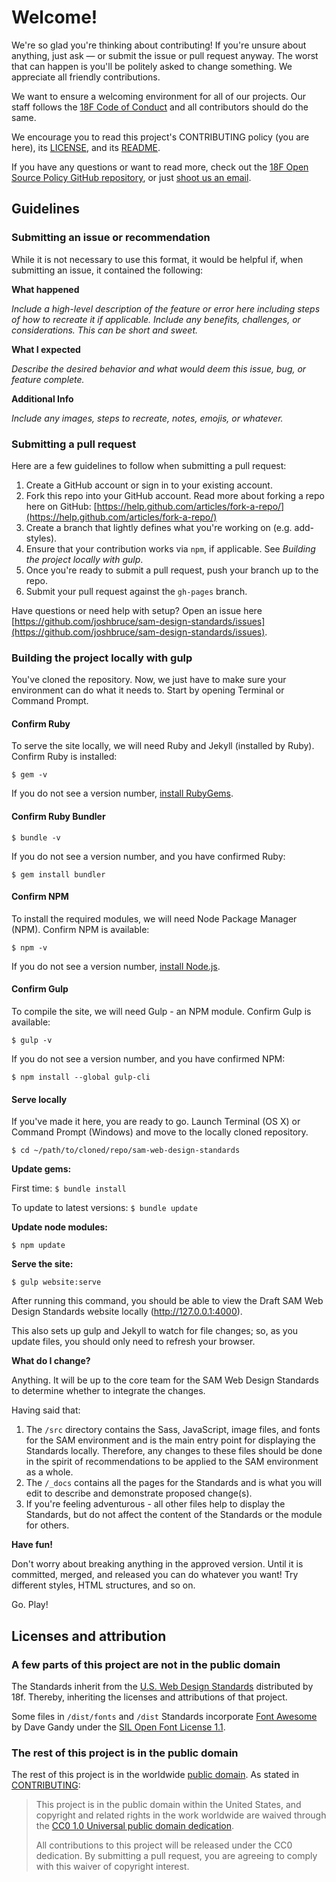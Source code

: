 # Welcome!

We're so glad you're thinking about contributing! If you're unsure about anything, just ask — or submit the issue or pull request anyway. The worst that can happen is you'll be politely asked to change something. We appreciate all friendly contributions.

We want to ensure a welcoming environment for all of our projects. Our staff follows the [18F Code of Conduct](https://github.com/18F/code-of-conduct/blob/master/code-of-conduct.md) and all contributors should do the same.

We encourage you to read this project's CONTRIBUTING policy (you are here), its [LICENSE](LICENSE.md), and its [README](README.md).

If you have any questions or want to read more, check out the [18F Open Source Policy GitHub repository]( https://github.com/18f/open-source-policy), or just [shoot us an email](#).

## Guidelines

### Submitting an issue or recommendation

While it is not necessary to use this format, it would be helpful if, when submitting an issue, it contained the following:

**What happened**

*Include a high-level description of the feature or error here including steps of how to recreate it if applicable. Include any benefits, challenges, or considerations. This can be short and sweet.*

**What I expected**

*Describe the desired behavior and what would deem this issue, bug, or feature complete.*

**Additional Info**

*Include any images, steps to recreate, notes, emojis, or whatever.*

### Submitting a pull request

Here are a few guidelines to follow when submitting a pull request:

1. Create a GitHub account or sign in to your existing account.
1. Fork this repo into your GitHub account. Read more about forking a repo here on GitHub:
[https://help.github.com/articles/fork-a-repo/](https://help.github.com/articles/fork-a-repo/)
1. Create a branch that lightly defines what you're working on (e.g. add-styles).
1. Ensure that your contribution works via `npm`, if applicable. See _Building the project locally with gulp_.
1. Once you're ready to submit a pull request, push your branch up to the repo.
1. Submit your pull request against the `gh-pages` branch.

Have questions or need help with setup? Open an issue here [https://github.com/joshbruce/sam-design-standards/issues](https://github.com/joshbruce/sam-design-standards/issues).

### Building the project locally with gulp

You've cloned the repository. Now, we just have to make sure your environment can do what it needs to. Start by opening Terminal or Command Prompt.

#### Confirm Ruby

To serve the site locally, we will need Ruby and Jekyll (installed by Ruby). Confirm Ruby is installed:

```$ gem -v```

If you do not see a version number, [install RubyGems](https://rubygems.org/pages/download).

#### Confirm Ruby Bundler

```$ bundle -v```

If you do not see a version number, and you have confirmed Ruby:

```$ gem install bundler```

#### Confirm NPM

To install the required modules, we will need Node Package Manager (NPM). Confirm NPM is available:

```$ npm -v```

If you do not see a version number, [install Node.js](https://nodejs.org/en/download/).

#### Confirm Gulp 

To compile the site, we will need Gulp - an NPM module. Confirm Gulp is available:

```$ gulp -v```

If you do not see a version number, and you have confirmed NPM:

```$ npm install --global gulp-cli```

#### Serve locally

If you've made it here, you are ready to go. Launch Terminal (OS X) or Command Prompt (Windows) and move to the locally cloned repository.

```$ cd ~/path/to/cloned/repo/sam-web-design-standards```

**Update gems:**

First time: ```$ bundle install```

To update to latest versions: ```$ bundle update```

**Update node modules:**

```$ npm update```

**Serve the site:**

```$ gulp website:serve```

After running this command, you should be able to view
the Draft SAM Web Design Standards website locally (http://127.0.0.1:4000).

This also sets up gulp and Jekyll to watch for file changes; so, as you update files, you should only need to refresh your browser.

**What do I change?**

Anything. It will be up to the core team for the SAM Web Design Standards to determine whether to integrate the changes. 

Having said that:

1. The ```/src``` directory contains the Sass, JavaScript, image files, and fonts for the SAM environment and is the main entry point for displaying the Standards locally. Therefore, any changes to these files should be done in the spirit of recommendations to be applied to the SAM environment as a whole.
1. The ```/_docs``` contains all the pages for the Standards and is what you will edit to describe and demonstrate proposed change(s).
1. If you're feeling adventurous - all other files help to display the Standards, but do not affect the content of the Standards or the module for others.

**Have fun!**

Don't worry about breaking anything in the approved version. Until it is committed, merged, and released you can do whatever you want! Try different styles, HTML structures, and so on. 

Go. Play!

## Licenses and attribution

### A few parts of this project are not in the public domain

The Standards inherit from the [U.S. Web Design Standards](https://standards.usa.gov) distributed by 18f. Thereby, inheriting the licenses and attributions of that project.

Some files in ```/dist/fonts``` and ```/dist``` Standards incorporate [Font Awesome](http://fontawesome.io/) by Dave Gandy under the [SIL Open Font License 1.1](http://scripts.sil.org/OFL).

### The rest of this project is in the public domain

The rest of this project is in the worldwide [public domain](LICENSE.md). As stated in [CONTRIBUTING](CONTRIBUTING.md):

> This project is in the public domain within the United States, and copyright and related rights in the work worldwide are waived through the [CC0 1.0 Universal public domain dedication](https://creativecommons.org/publicdomain/zero/1.0/).
>
> All contributions to this project will be released under the CC0 dedication. By submitting a pull request, you are agreeing to comply with this waiver of copyright interest.

